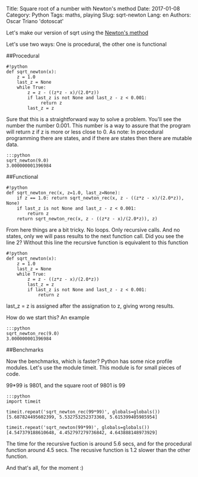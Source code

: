 Title: Square root of a number with Newton's method
Date: 2017-01-08
Category: Python
Tags: maths, playing
Slug: sqrt-newton
Lang: en
Authors: Oscar Triano 'dotoscat'

Let's make our version of sqrt using the [Newton's method](https://en.wikipedia.org/wiki/Newton%27s_method#Square_root_of_a_number)

Let's use two ways: One is procedural, the other one is functional

##Procedural

    #!python
    def sqrt_newton(x):
	    z = 1.0
	    last_z = None
	    while True:
            z = z - ((z*z - x)/(2.0*z))
		    if last_z is not None and last_z - z < 0.001:
			     return z
		    last_z = z

Sure that this is a straightforward way to solve a problem. You'll see the number the number
0.001. This number is a way to assure that the program will return z if z is more or less close to 0.
As note: In procedural programming there are states, and if there are states then there are mutable data.

    :::python
    sqrt_newton(9.0)
    3.000000001396984

##Functional

    #!python
    def sqrt_newton_rec(x, z=1.0, last_z=None):
    	if z == 1.0: return sqrt_newton_rec(x, z - ((z*z - x)/(2.0*z)), None)
    	if last_z is not None and last_z - z < 0.001:
    		return z
    	return sqrt_newton_rec(x, z - ((z*z - x)/(2.0*z)), z)

From here things are a bit tricky. No loops. Only recursive calls. And no states,
only we will pass results to the next function call.
Did you see the line 2? Without this line the recursive function is equivalent to
this function

    #!python
    def sqrt_newton(x):
	    z = 1.0
	    last_z = None
	    while True:
            z = z - ((z*z - x)/(2.0*z))
	        last_z = z
	        if last_z is not None and last_z - z < 0.001:
		        return z

last_z = z is assigned after the assignation to z, giving wrong results.

How do we start this? An example

    :::python
    sqrt_newton_rec(9.0)
    3.000000001396984

##Benchmarks

Now the benchmarks, which is faster? Python has some nice profile modules.
Let's use the module timeit. This module is for small pieces of code.

99*99 is 9801, and the square root of 9801 is 99

    :::python
    import timeit

    timeit.repeat('sqrt_newton_rec(99*99)', globals=globals())
    [5.687824495602399, 5.532753252373368, 5.615399405985954]

    timeit.repeat('sqrt_newton(99*99)', globals=globals())
    [4.547379188610648, 4.452797279736842, 4.643888148973929]

The time for the recursive fuction is around 5.6 secs, and for the procedural function
around 4.5 secs. The recusive function is 1.2 slower than the other function.

And that's all, for the moment :)
